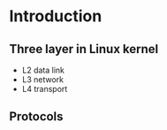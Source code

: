 # Introduction

## Three layer in Linux kernel 
+ L2 data link 
+ L3 network 
+ L4 transport

## Protocols



